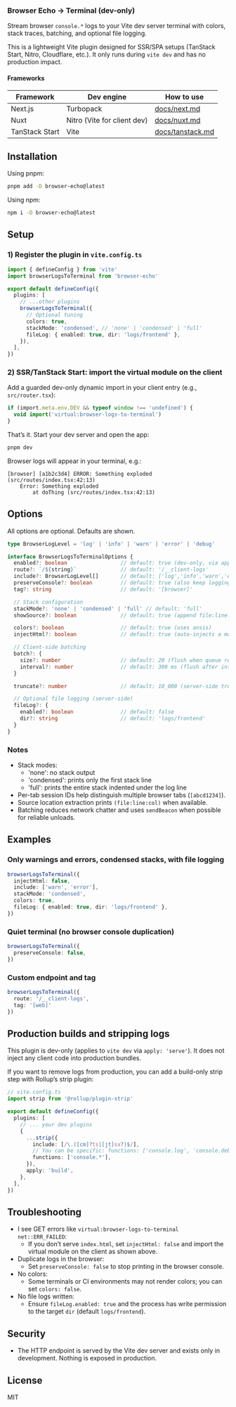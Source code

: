 ### Browser Echo → Terminal (dev-only)

Stream browser `console.*` logs to your Vite dev server terminal with colors, stack traces, batching, and optional file logging.

This is a lightweight Vite plugin designed for SSR/SPA setups (TanStack Start, Nitro, Cloudflare, etc.). It only runs during `vite dev` and has no production impact.

#### Frameworks

| Framework | Dev engine | How to use |
|---|---|---|
| Next.js | Turbopack | [docs/next.md](docs/next.md) |
| Nuxt | Nitro (Vite for client dev) | [docs/nuxt.md](docs/nuxt.md) |
| TanStack Start | Vite | [docs/tanstack.md](docs/tanstack.md) |

## Installation

Using pnpm:

```bash
pnpm add -D browser-echo@latest
```

Using npm:

```bash
npm i -D browser-echo@latest
```

## Setup

### 1) Register the plugin in `vite.config.ts`

```ts
import { defineConfig } from 'vite'
import browserLogsToTerminal from 'browser-echo'

export default defineConfig({
  plugins: [
    // ...other plugins
    browserLogsToTerminal({
      // Optional tuning
      colors: true,
      stackMode: 'condensed', // 'none' | 'condensed' | 'full'
      fileLog: { enabled: true, dir: 'logs/frontend' },
    }),
  ],
})
```

### 2) SSR/TanStack Start: import the virtual module on the client

Add a guarded dev-only dynamic import in your client entry (e.g., `src/router.tsx`):

```ts
if (import.meta.env.DEV && typeof window !== 'undefined') {
  void import('virtual:browser-logs-to-terminal')
}
```

That’s it. Start your dev server and open the app:

```bash
pnpm dev
```

Browser logs will appear in your terminal, e.g.:

```
[browser] [a1b2c3d4] ERROR: Something exploded (src/routes/index.tsx:42:13)
    Error: Something exploded
        at doThing (src/routes/index.tsx:42:13)
```

## Options

All options are optional. Defaults are shown.

```ts
type BrowserLogLevel = 'log' | 'info' | 'warn' | 'error' | 'debug'

interface BrowserLogsToTerminalOptions {
  enabled?: boolean                 // default: true (dev-only, via apply: 'serve')
  route?: `/${string}`              // default: '/__client-logs'
  include?: BrowserLogLevel[]       // default: ['log','info','warn','error','debug']
  preserveConsole?: boolean         // default: true (also keep logging in browser)
  tag?: string                      // default: '[browser]'

  // Stack configuration
  stackMode?: 'none' | 'condensed' | 'full' // default: 'full'
  showSource?: boolean              // default: true (append file:line:col when available)

  colors?: boolean                  // default: true (uses ansis)
  injectHtml?: boolean              // default: true (auto-injects a module <script> in index.html)

  // Client-side batching
  batch?: {
    size?: number                   // default: 20 (flush when queue reaches size)
    interval?: number               // default: 300 ms (flush after interval)
  }

  truncate?: number                 // default: 10_000 (server-side truncate for very long lines)

  // Optional file logging (server-side)
  fileLog?: {
    enabled?: boolean               // default: false
    dir?: string                    // default: 'logs/frontend'
  }
}
```

### Notes
- Stack modes:
  - 'none': no stack output
  - 'condensed': prints only the first stack line
  - 'full': prints the entire stack indented under the log line
- Per-tab session IDs help distinguish multiple browser tabs (`[abcd1234]`).
- Source location extraction prints `(file:line:col)` when available.
- Batching reduces network chatter and uses `sendBeacon` when possible for reliable unloads.

## Examples

### Only warnings and errors, condensed stacks, with file logging

```ts
browserLogsToTerminal({
  injectHtml: false,
  include: ['warn', 'error'],
  stackMode: 'condensed',
  colors: true,
  fileLog: { enabled: true, dir: 'logs/frontend' },
})
```

### Quiet terminal (no browser console duplication)

```ts
browserLogsToTerminal({
  preserveConsole: false,
})
```

### Custom endpoint and tag

```ts
browserLogsToTerminal({
  route: '/__client-logs',
  tag: '[web]'
})
```

## Production builds and stripping logs

This plugin is dev-only (applies to `vite dev` via `apply: 'serve'`). It does not inject any client code into production bundles.

If you want to remove logs from production, you can add a build-only strip step with Rollup’s strip plugin:

```ts
// vite.config.ts
import strip from '@rollup/plugin-strip'

export default defineConfig({
  plugins: [
    // ... your dev plugins
    {
      ...strip({
        include: [/\.([cm]?ts|[jt]sx?)$/],
        // You can be specific: functions: ['console.log', 'console.debug']
        functions: ['console.*'],
      }),
      apply: 'build',
    },
  ],
})
```

## Troubleshooting

- I see GET errors like `virtual:browser-logs-to-terminal net::ERR_FAILED`:
  - If you don’t serve `index.html`, set `injectHtml: false` and import the virtual module on the client as shown above.
- Duplicate logs in the browser:
  - Set `preserveConsole: false` to stop printing in the browser console.
- No colors:
  - Some terminals or CI environments may not render colors; you can set `colors: false`.
- No file logs written:
  - Ensure `fileLog.enabled: true` and the process has write permission to the target `dir` (default `logs/frontend`).

## Security

- The HTTP endpoint is served by the Vite dev server and exists only in development. Nothing is exposed in production.

## License

MIT


